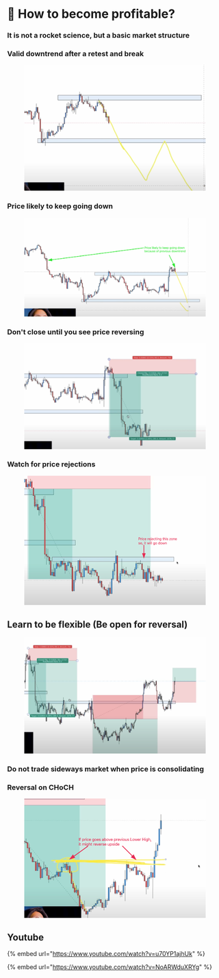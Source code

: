 # 🤑 How to become profitable?

### It is not a rocket science, but a basic market structure

### Valid downtrend after a retest and break

<figure><img src="../.gitbook/assets/image (12) (1) (1) (1).png" alt=""><figcaption></figcaption></figure>

### Price likely to keep going down

<figure><img src="../.gitbook/assets/image (7) (1) (1).png" alt=""><figcaption></figcaption></figure>

### Don't close until you see price reversing

<figure><img src="../.gitbook/assets/image (14) (1) (1) (1) (1).png" alt=""><figcaption></figcaption></figure>

### Watch for price rejections

<figure><img src="../.gitbook/assets/image (13) (1) (1).png" alt=""><figcaption></figcaption></figure>

## Learn to be flexible (Be open for reversal)

<figure><img src="../.gitbook/assets/image (4) (1).png" alt=""><figcaption></figcaption></figure>

### Do not trade sideways market when price is consolidating



### Reversal on CHoCH

<figure><img src="../.gitbook/assets/image (8) (2).png" alt=""><figcaption></figcaption></figure>

## Youtube

{% embed url="https://www.youtube.com/watch?v=u70YP1ajhUk" %}

{% embed url="https://www.youtube.com/watch?v=NoARWduXRYg" %}
